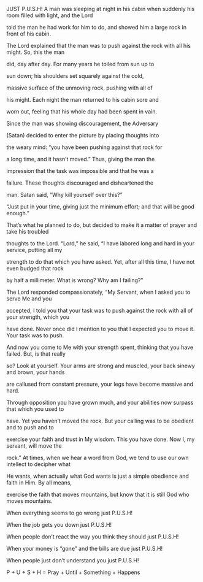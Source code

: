 


JUST P.U.S.H!
A man was sleeping at night in his cabin when suddenly his room filled
with light, and the Lord

told the man he had work for him to do, and showed him a large rock in
front of his cabin.

The Lord explained that the man was to push against the rock with all
his might. So, this the man

did, day after day. For many years he toiled from sun up to

sun down; his shoulders set squarely against the cold,

massive surface of the unmoving rock, pushing with all of

his might. Each night the man returned to his cabin sore and

worn out, feeling that his whole day had been spent in vain.

Since the man was showing discouragement, the Adversary

(Satan) decided to enter the picture by placing thoughts into

the weary mind: “you have been pushing against that rock for

a long time, and it hasn’t moved.” Thus, giving the man the

impression that the task was impossible and that he was a

failure. These thoughts discouraged and disheartened the

man. Satan said, “Why kill yourself over this?”

“Just put in your time, giving just the minimum effort; and that will be
good enough.”

That’s what he planned to do, but decided to make it a matter of prayer
and take his troubled

thoughts to the Lord. “Lord,” he said, “I have labored long and hard in
your service, putting all my

strength to do that which you have asked. Yet, after all this time, I
have not even budged that rock

by half a millimeter. What is wrong? Why am I failing?”

The Lord responded compassionately, “My Servant, when I asked you to
serve Me and you

accepted, I told you that your task was to push against the rock with
all of your strength, which you

have done. Never once did I mention to you that I expected you to move
it. Your task was to push.

And now you come to Me with your strength spent, thinking that you have
failed. But, is that really

so? Look at yourself. Your arms are strong and muscled, your back sinewy
and brown, your hands

are callused from constant pressure, your legs have become massive and
hard.

Through opposition you have grown much, and your abilities now surpass
that which you used to

have. Yet you haven’t moved the rock. But your calling was to be
obedient and to push and to

exercise your faith and trust in My wisdom. This you have done. Now I,
my servant, will move the

rock.” At times, when we hear a word from God, we tend to use our own
intellect to decipher what

He wants, when actually what God wants is just a simple obedience and
faith in Him. By all means,

exercise the faith that moves mountains, but know that it is still God
who moves mountains.

When everything seems to go wrong just P.U.S.H!

When the job gets you down just P.U.S.H!

When people don’t react the way you think they should just P.U.S.H!

When your money is “gone” and the bills are due just P.U.S.H!

When people just don’t understand you just P.U.S.H!

P + U + S + H = Pray + Until + Something + Happens
